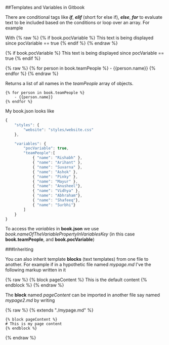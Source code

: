 ##Templates and Variables in Gitbook

There are conditional tags like **_if_**, **_elif_** (short for else if), **_else_**, **_for_** to evaluate text to be included based on the conditions or loop over an array. For example 

With 
{% raw %}
	{% if book.pocVariable %}
	  This text is being displayed since pocVariable == true
	{% endif %}
{% endraw %}

{% if book.pocVariable %}
This text is being displayed since pocVariable == true
{% endif %}

{% raw %}
	{% for person in book.teamPeople %}
		- {{person.name}}
	{% endfor %}
{% endraw %}

Returns a list of all names in the *teamPeople* array of objects. 

	{% for person in book.teamPeople %}
		- {{person.name}}
	{% endfor %}

My book.json looks like 

```javascript
{
    "styles": {
        "website": "styles/website.css"
    },

    "variables": {
        "pocVariable": true,
        "teamPeople":[
            { "name": "Rishabh" },
            { "name": "Arihant" },
            { "name": "Suvarna" },
            { "name": "Ashok" },
            { "name": "Pinky" },
            { "name": "Mayur" },
            { "name": "Anusheel"},
            { "name": "Vidhya" },
            { "name": "Abhraham"},
            { "name": "Shafeeq"},
            { "name": "Surbhi"}
        ]
    }
}
```

To access the *variables* in **book.json** we use *book.nameOfTheVariablePropertyInVariablesKey* (in this case **book.teamPeople**, and **book.pocVariable**)

###Inheriting 

You can also inherit template **blocks** (text templates) from one file to another. For example if in a hypothetic file named *mypage.md* I've the following markup written in it 

{% raw %}
    {% block pageContent %}
    This is the default content
    {% endblock %}
{% endraw %}

The **block** named *pageContent* can be imported in another file say named *mypage2.md* by writing 

{% raw %}
    {% extends "./mypage.md" %}

    {% block pageContent %}
    # This is my page content
    {% endblock %}
{% endraw %}